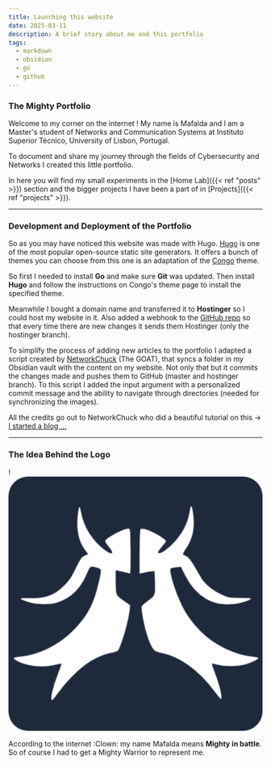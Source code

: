 ```yaml
---
title: Launching this website
date: 2025-03-11
description: A brief story about me and this portfolio
tags:
  - markdown
  - obsidian
  - go
  - github
---
```

### The Mighty Portfolio

Welcome to my corner on the internet ! 
My name is Mafalda and I am a Master's student of Networks and Communication Systems at Instituto Superior Técnico, University of Lisbon, Portugal.

To document and share my journey through the fields of Cybersecurity and Networks I created this little portfolio.

In here you will find my small experiments in the [Home Lab]({{< ref "posts" >}}) section and the bigger projects I have been a part of in [Projects]({{< ref "projects" >}}).

----
### Development and Deployment of the Portfolio

So as you may have noticed this website was made with Hugo. [Hugo](https://gohugo.io/) is one of the most popular open-source static site generators. It offers a bunch of themes you can choose from this one is an adaptation of the [Congo](https://jpanther.github.io/congo) theme.

So first I needed to install **Go** and make sure **Git** was updated. Then install **Hugo** and follow the instructions on Congo's theme page to install the specified theme.

Meanwhile I bought a domain name and transferred it to **Hostinger** so I could host my website in it. Also added a webhook to the [GitHub repo](https://github.com/mafaldabbrito/portefolio) so that every time there are new changes it sends them Hostinger (only the hostinger branch).

To simplify the process of adding new articles to the portfolio I adapted a script created by [NetworkChuck](https://www.google.com/url?sa=t&source=web&rct=j&opi=89978449&url=https://www.youtube.com/channel/UC9x0AN7BWHpCDHSm9NiJFJQ&ved=2ahUKEwizqIqa3JSMAxU3IhAIHTmBPdYQFnoECBkQAQ&usg=AOvVaw1SQ5El0uL1lsJ6DCW_W4fJ) (The GOAT), that syncs a folder in my Obsidian vault with the content on my website. Not only that but it commits the changes made and pushes them to GitHub (master and hostinger branch). To this script I added the input argument with a personalized commit message and the ability to navigate through directories (needed for synchronizing the images).

All the credits go out to NetworkChuck who did a beautiful tutorial on this $\rightarrow$ [I started a blog ...](https://youtu.be/dnE7c0ELEH8?si=4yP6pniF4KOdvTXS) 


---
### The Idea Behind the Logo

!![Image Description](/images/android-chrome-512x512.png)

According to the internet :Clown: my name Mafalda means **Mighty in battle**. So of course I had to get a Mighty Warrior to represent me.